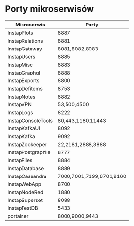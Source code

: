 # Porty mikroserwisów

| Mikroserwis | Porty |
| ----- | ----- |
| InstapPlots | 8887 |
| InstapRelations | 8881 |
| InstapGateway | 8081,8082,8083 |
| InstapUsers | 8885 |
| InstapMisc | 8883 |
| InstapGraphql | 8888 |
| InstapExports | 8800 |
| InstapDefitems | 8753 |
| InstapNotes | 8882 |
| InstapVPN | 53,500,4500 |
| InstapLogs | 8222 |
| InstapConsoleTools | 80,443,1180,11443 |
| InstapKafkaUI | 8092 |
| InstapKafka | 9092 |
| InstapZookeeper | 22,2181,2888,3888 |
| InstapPostgraphile | 8777 |
| InstapFiles | 8884 |
| InstapDatabase | 8889 |
| InstapCassandra | 7000,7001,7199,8701,9160 |
| InstapWebApp | 8700 |
| InstapNodeRed | 1880 |
| InstapSuperset | 8088 |
| InstapTestDB | 5433 |
| portainer | 8000,9000,9443 |
